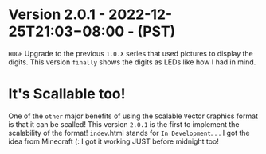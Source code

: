 # Version 2.0.1 - 2022-12-25T21:03−08:00 - (PST)
`HUGE` Upgrade to the previous `1.0.X` series that used pictures to display the digits.
This version `finally` shows the digits as LEDs like how I had in mind.
# It's Scallable too!
One of the `other` major benefits of using the `S`calable `V`ector `G`raphics format is that it can be scalled!
This version `2.0.1` is the first to implement the scalability of the format!
`indev`.html stands for `In Development`. . . I got the idea from Minecraft (:
I got it working JUST before midnight too!
